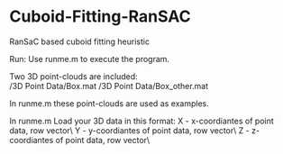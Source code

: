 # Cuboid-Fitting-RanSAC
RanSaC based cuboid fitting heuristic

Run:
  Use runme.m to execute the program.

  Two 3D point-clouds are included:       
    /3D Point Data/Box.mat
    /3D Point Data/Box_other.mat
    
  In runme.m these point-clouds are used as examples.
  
  In runme.m Load your 3D data in this format:
    X - x-coordiantes of point data, row vector\\
    Y - y-coordiantes of point data, row vector\\
    Z - z-coordiantes of point data, row vector\\
  
